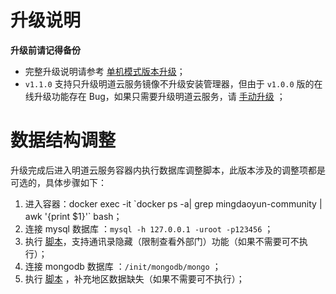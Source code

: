 # 升级说明

**升级前请记得备份**

- 完整升级说明请参考 [单机模式版本升级](https://github.com/mingdaocom/private-deployment/wiki/%E5%8D%95%E6%9C%BA%E6%A8%A1%E5%BC%8F%E7%89%88%E6%9C%AC%E5%8D%87%E7%BA%A7
)；
- `v1.1.0` 支持只升级明道云服务镜像不升级安装管理器，但由于 `v1.0.0` 版的在线升级功能存在 Bug，如果只需要升级明道云服务，请 [手动升级](https://github.com/mingdaocom/private-deployment/wiki/%E5%8D%95%E6%9C%BA%E6%A8%A1%E5%BC%8F%E7%89%88%E6%9C%AC%E5%8D%87%E7%BA%A7#%E6%89%8B%E5%8A%A8%E5%8D%87%E7%BA%A7 ) ；

# 数据结构调整

升级完成后进入明道云服务容器内执行数据库调整脚本，此版本涉及的调整项都是可选的，具体步骤如下：

1. 进入容器：docker exec -it  \`docker ps -a| grep mingdaoyun-community | awk '{print $1}'\` bash；
2. 连接 mysql 数据库 ：`mysql -h 127.0.0.1 -uroot -p123456` ； 
3. 执行 [脚本](https://github.com/mingdaocom/private-deployment/tree/master/doc/upgrade/v1.1.0/db/mysql/DDL.sql)，支持通讯录隐藏（限制查看外部门）功能（如果不需要可不执行）；
4. 连接 mongodb 数据库 ：`/init/mongodb/mongo` ； 
5. 执行 [脚本](https://github.com/mingdaocom/private-deployment/tree/master/doc/upgrade/v1.1.0/db/mongodb/DML.sql) ，补充地区数据缺失（如果不需要可不执行）；





